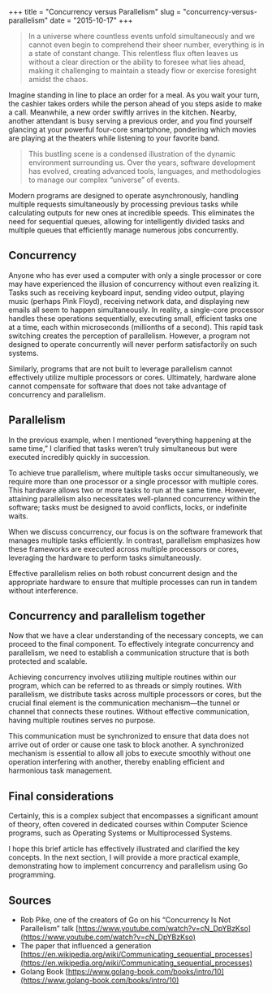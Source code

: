 +++
title = "Concurrency versus Parallelism"
slug = "concurrency-versus-parallelism"
date = "2015-10-17"
+++

> In a universe where countless events unfold simultaneously and we cannot even begin to comprehend their sheer number, everything is in a state of constant change. This relentless flux often leaves us without a clear direction or the ability to foresee what lies ahead, making it challenging to maintain a steady flow or exercise foresight amidst the chaos.

Imagine standing in line to place an order for a meal. As you wait your turn, the cashier takes orders while the person ahead of you steps aside to make a call. Meanwhile, a new order swiftly arrives in the kitchen. Nearby, another attendant is busy serving a previous order, and you find yourself glancing at your powerful four-core smartphone, pondering which movies are playing at the theaters while listening to your favorite band. 

> This bustling scene is a condensed illustration of the dynamic environment surrounding us. Over the years, software development has evolved, creating advanced tools, languages, and methodologies to manage our complex “universe” of events.

Modern programs are designed to operate asynchronously, handling multiple requests simultaneously by processing previous tasks while calculating outputs for new ones at incredible speeds. This eliminates the need for sequential queues, allowing for intelligently divided tasks and multiple queues that efficiently manage numerous jobs concurrently.

## Concurrency

Anyone who has ever used a computer with only a single processor or core may have experienced the illusion of concurrency without even realizing it. Tasks such as receiving keyboard input, sending video output, playing music (perhaps Pink Floyd), receiving network data, and displaying new emails all seem to happen simultaneously. In reality, a single-core processor handles these operations sequentially, executing small, efficient tasks one at a time, each within microseconds (millionths of a second). This rapid task switching creates the perception of parallelism. However, a program not designed to operate concurrently will never perform satisfactorily on such systems. 

Similarly, programs that are not built to leverage parallelism cannot effectively utilize multiple processors or cores. Ultimately, hardware alone cannot compensate for software that does not take advantage of concurrency and parallelism.

## Parallelism

In the previous example, when I mentioned “everything happening at the same time,” I clarified that tasks weren’t truly simultaneous but were executed incredibly quickly in succession. 

To achieve true parallelism, where multiple tasks occur simultaneously, we require more than one processor or a single processor with multiple cores. This hardware allows two or more tasks to run at the same time. However, attaining parallelism also necessitates well-planned concurrency within the software; tasks must be designed to avoid conflicts, locks, or indefinite waits. 

When we discuss concurrency, our focus is on the software framework that manages multiple tasks efficiently. In contrast, parallelism emphasizes how these frameworks are executed across multiple processors or cores, leveraging the hardware to perform tasks simultaneously. 

Effective parallelism relies on both robust concurrent design and the appropriate hardware to ensure that multiple processes can run in tandem without interference.

## Concurrency and parallelism together

Now that we have a clear understanding of the necessary concepts, we can proceed to the final component. To effectively integrate concurrency and parallelism, we need to establish a communication structure that is both protected and scalable.

Achieving concurrency involves utilizing multiple routines within our program, which can be referred to as threads or simply routines. With parallelism, we distribute tasks across multiple processors or cores, but the crucial final element is the communication mechanism—the tunnel or channel that connects these routines. Without effective communication, having multiple routines serves no purpose. 

This communication must be synchronized to ensure that data does not arrive out of order or cause one task to block another. A synchronized mechanism is essential to allow all jobs to execute smoothly without one operation interfering with another, thereby enabling efficient and harmonious task management.

## Final considerations

Certainly, this is a complex subject that encompasses a significant amount of theory, often covered in dedicated courses within Computer Science programs, such as Operating Systems or Multiprocessed Systems. 

I hope this brief article has effectively illustrated and clarified the key concepts. In the next section, I will provide a more practical example, demonstrating how to implement concurrency and parallelism using Go programming.

## Sources
* Rob Pike, one of the creators of Go on his “Concurrency Is Not Parallelism” talk [https://www.youtube.com/watch?v=cN_DpYBzKso](https://www.youtube.com/watch?v=cN_DpYBzKso)
* The paper that influenced a generation [https://en.wikipedia.org/wiki/Communicating_sequential_processes](https://en.wikipedia.org/wiki/Communicating_sequential_processes)
* Golang Book [https://www.golang-book.com/books/intro/10](https://www.golang-book.com/books/intro/10)